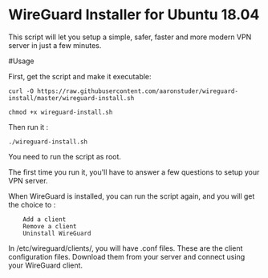 # WireGuard Installer for Ubuntu 18.04

This script will let you setup a simple, safer, faster and more modern VPN server in just a few minutes.

#Usage

First, get the script and make it executable:
```
curl -O https://raw.githubusercontent.com/aaronstuder/wireguard-install/master/wireguard-install.sh
```
```
chmod +x wireguard-install.sh
```
Then run it :
```
./wireguard-install.sh
```
You need to run the script as root.

The first time you run it, you'll have to answer a few questions to setup your VPN server.

When WireGuard is installed, you can run the script again, and you will get the choice to :
```
    Add a client
    Remove a client
    Uninstall WireGuard
```
In /etc/wireguard/clients/, you will have .conf files. These are the client configuration files. Download them from your server and connect using your WireGuard client.
